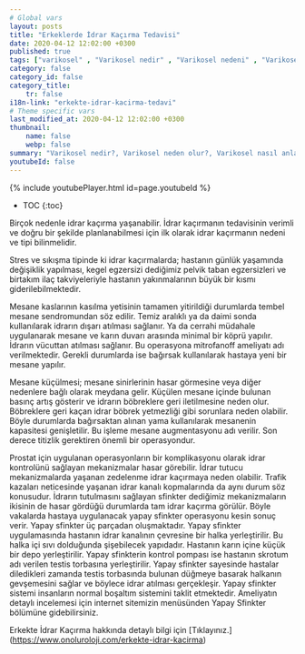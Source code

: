 ```yaml
---
# Global vars
layout: posts
title: "Erkeklerde İdrar Kaçırma Tedavisi"
date: 2020-04-12 12:02:00 +0300
published: true
tags: ["varikosel" , "Varikosel nedir" , "Varikosel nedeni" , "Varikosel nasıl olur" , "varikosel nasıl görünür" , "varikosel oluşumu", "Varikosel teşhis" , "varikosel belirti" , "Varikosel ameliyatı ne zaman" , "Varikosel ameliyatı nedir" , "Varikosel ameliyatı nasıl yapılır" , "Varikosel tedavi" , "varikosel çözümü" , "varikosel ameliyatı" , "varikosel kısırlığı" , "sperm sayısı tedavi" , "sperm sayısı arttırma" ]
category: false
category_id: false
category_title:
    tr: false
i18n-link: "erkekte-idrar-kacirma-tedavi"
# Theme specific vars
last_modified_at: 2020-04-12 12:02:00 +0300
thumbnail:
    name: false
    webp: false
summary: "Varikosel nedir?, Varikosel neden olur?, Varikosel nasıl anlaşılır?, Varikosel teşhisi? , Varikosel ne zaman ameliyat edilmeli? , Varikosel ameliyatı nedir?,  Varikosel ameliyatı nasıl yapılır?, Varikosel tedavisi?"
youtubeId: false
---
```

{% include youtubePlayer.html id=page.youtubeId %}

* TOC
{:toc}

Birçok nedenle idrar kaçırma yaşanabilir. İdrar kaçırmanın tedavisinin verimli ve doğru bir şekilde planlanabilmesi için ilk olarak idrar kaçırmanın nedeni ve tipi bilinmelidir.

Stres ve sıkışma tipinde ki idrar kaçırmalarda; hastanın günlük yaşamında değişiklik yapılması, kegel egzersizi dediğimiz pelvik taban egzersizleri ve birtakım ilaç takviyeleriyle hastanın yakınmalarının büyük bir kısmı giderilebilmektedir.

Mesane kaslarının kasılma yetisinin tamamen yitirildiği durumlarda tembel mesane sendromundan söz edilir. Temiz aralıklı ya da daimi sonda kullanılarak idrarın dışarı atılması sağlanır. Ya da cerrahi müdahale uygulanarak mesane ve karın duvarı arasında minimal bir köprü yapılır. İdrarın vücuttan atılması sağlanır. Bu operasyona mitrofanoff ameliyatı adı verilmektedir. Gerekli durumlarda ise bağırsak kullanılarak hastaya yeni bir mesane yapılır.

Mesane küçülmesi; mesane sinirlerinin hasar görmesine veya diğer nedenlere bağlı olarak meydana gelir. Küçülen mesane içinde bulunan basınç artış gösterir ve idrarın böbreklere geri iletilmesine neden olur. Böbreklere geri kaçan idrar böbrek yetmezliği gibi sorunlara neden olabilir. Böyle durumlarda bağırsaktan alınan yama kullanılarak mesanenin kapasitesi genişletilir. Bu işleme mesane augmentasyonu adı verilir. Son derece titizlik gerektiren önemli bir operasyondur.

Prostat için uygulanan operasyonların bir komplikasyonu olarak idrar kontrolünü sağlayan mekanizmalar hasar görebilir. İdrar tutucu mekanizmalarda yaşanan zedelenme idrar kaçırmaya neden olabilir. Trafik kazaları neticesinde yaşanan idrar kanalı kopmalarında da aynı durum söz konusudur. İdrarın tutulmasını sağlayan sfinkter dediğimiz mekanizmaların ikisinin de hasar gördüğü durumlarda tam idrar kaçırma görülür. Böyle vakalarda hastaya uygulanacak yapay sfinkter operasyonu kesin sonuç verir. Yapay sfinkter üç parçadan oluşmaktadır. Yapay sfinkter uygulamasında hastanın idrar kanalının çevresine bir halka yerleştirilir. Bu halka içi sıvı dolduğunda şişebilecek yapıdadır. Hastanın karın içine küçük bir depo yerleştirilir. Yapay sfinkterin kontrol pompası ise hastanın skrotum adı verilen testis torbasına yerleştirilir. Yapay sfinkter sayesinde hastalar diledikleri zamanda testis torbasında bulunan düğmeye basarak halkanın gevşemesini sağlar ve böylece idrar atılması gerçekleşir. Yapay sfinkter sistemi insanların normal boşaltım sistemini taklit etmektedir. Ameliyatın detaylı incelemesi için internet sitemizin menüsünden Yapay Sfinkter bölümüne gidebilirsiniz.


Erkekte İdrar Kaçırma hakkında detaylı bilgi için [Tıklayınız.] (https://www.onoluroloji.com/erkekte-idrar-kacirma)
